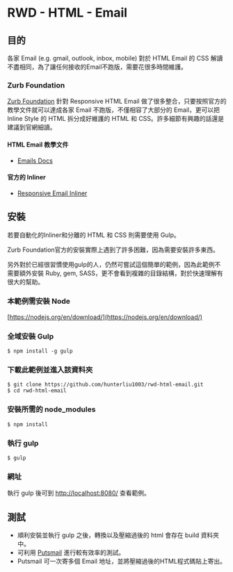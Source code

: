 # RWD - HTML - Email

## 目的
各家 Email (e.g. gmail, outlook, inbox, mobile) 對於 HTML Email 的 CSS 解讀不盡相同，為了讓任何接收的Email不跑版，需要花很多時間維護。

### Zurb Foundation
[Zurb Foundation](http://foundation.zurb.com) 針對 Responsive HTML Email 做了很多整合，只要按照官方的教學文件就可以達成各家 Email 不跑版，不僅相容了大部分的 Email，更可以把 Inline Style 的 HTML 拆分成好維護的 HTML 和 CSS。許多細節有興趣的話還是建議到官網細讀。

#### HTML Email 教學文件
- [Emails Docs](https://get.foundation/emails/docs/)
#### 官方的 Inliner
- [Responsive Email Inliner](https://get.foundation/emails/inliner)

## 安裝
若要自動化的Inliner和分離的 HTML 和 CSS 則需要使用 Gulp。

Zurb Foundation官方的安裝實際上遇到了許多困難，因為需要安裝許多東西。

另外對於已經很習慣使用gulp的人，仍然可嘗試這個簡單的範例，因為此範例不需要額外安裝 Ruby, gem, SASS，更不會看到複雜的目錄結構，對於快速理解有很大的幫助。

### 本範例需安裝 Node
[https://nodejs.org/en/download/](https://nodejs.org/en/download/)
### 全域安裝 Gulp
```
$ npm install -g gulp
```
### 下載此範例並進入該資料夾
```
$ git clone https://github.com/hunterliu1003/rwd-html-email.git
$ cd rwd-html-email
```
### 安裝所需的 node_modules
```
$ npm install
```
### 執行 gulp
```
$ gulp
```
### 網址
執行 gulp 後可到 [http://localhost:8080/](http://localhost:8080/) 查看範例。


## 測試
- 順利安裝並執行 gulp 之後，轉換以及壓縮過後的 html 會存在 build 資料夾中。
- 可利用 [Putsmail](https://putsmail.com/tests/new) 進行較有效率的測試。
- Putsmail 可一次寄多個 Email 地址，並將壓縮過後的HTML程式碼貼上寄出。
